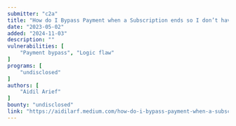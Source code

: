 ```yaml
---
submitter: "c2a"
title: "How do I Bypass Payment when a Subscription ends so I don’t have to pay for my subscription"
date: "2023-05-02"
added: "2024-11-03"
description: ""
vulnerabilities: [
    "Payment bypass", "Logic flaw"
]
programs: [
    "undisclosed"
]
authors: [
    "Aidil Arief"
]
bounty: "undisclosed"
link: "https://aidilarf.medium.com/how-do-i-bypass-payment-when-a-subscription-ends-so-i-dont-have-to-pay-for-my-subscription-3889ab3f7484"
---
```




